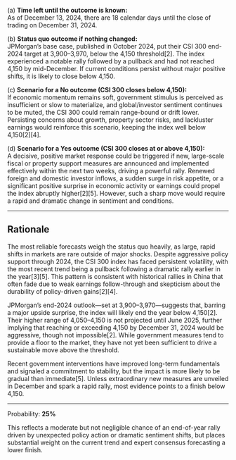 (a) **Time left until the outcome is known:**  
As of December 13, 2024, there are 18 calendar days until the close of trading on December 31, 2024.

(b) **Status quo outcome if nothing changed:**  
JPMorgan’s base case, published in October 2024, put their CSI 300 end-2024 target at 3,900–3,970, below the 4,150 threshold[2]. The index experienced a notable rally followed by a pullback and had not reached 4,150 by mid-December. If current conditions persist without major positive shifts, it is likely to close below 4,150.

(c) **Scenario for a No outcome (CSI 300 closes below 4,150):**  
If economic momentum remains soft, government stimulus is perceived as insufficient or slow to materialize, and global/investor sentiment continues to be muted, the CSI 300 could remain range-bound or drift lower. Persisting concerns about growth, property sector risks, and lackluster earnings would reinforce this scenario, keeping the index well below 4,150[2][4].

(d) **Scenario for a Yes outcome (CSI 300 closes at or above 4,150):**  
A decisive, positive market response could be triggered if new, large-scale fiscal or property support measures are announced and implemented effectively within the next two weeks, driving a powerful rally. Renewed foreign and domestic investor inflows, a sudden surge in risk appetite, or a significant positive surprise in economic activity or earnings could propel the index abruptly higher[2][5]. However, such a sharp move would require a rapid and dramatic change in sentiment and conditions.

---

## Rationale

The most reliable forecasts weigh the status quo heavily, as large, rapid shifts in markets are rare outside of major shocks. Despite aggressive policy support through 2024, the CSI 300 index has faced persistent volatility, with the most recent trend being a pullback following a dramatic rally earlier in the year[3][5]. This pattern is consistent with historical rallies in China that often fade due to weak earnings follow-through and skepticism about the durability of policy-driven gains[2][4].

JPMorgan’s end-2024 outlook—set at 3,900–3,970—suggests that, barring a major upside surprise, the index will likely end the year below 4,150[2]. Their higher range of 4,050–4,150 is not projected until June 2025, further implying that reaching or exceeding 4,150 by December 31, 2024 would be aggressive, though not impossible[2]. While government measures tend to provide a floor to the market, they have not yet been sufficient to drive a sustainable move above the threshold.

Recent government interventions have improved long-term fundamentals and signaled a commitment to stability, but the impact is more likely to be gradual than immediate[5]. Unless extraordinary new measures are unveiled in December and spark a rapid rally, most evidence points to a finish below 4,150.

---

Probability: **25%**

This reflects a moderate but not negligible chance of an end-of-year rally driven by unexpected policy action or dramatic sentiment shifts, but places substantial weight on the current trend and expert consensus forecasting a lower finish.